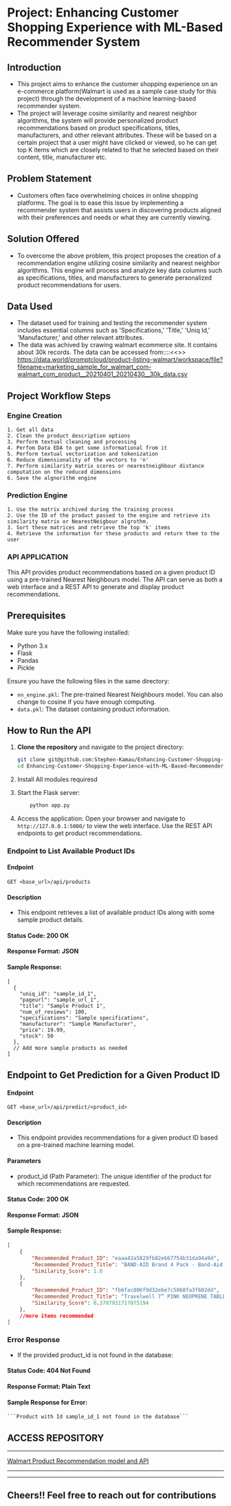 # Project: Enhancing Customer Shopping Experience with ML-Based Recommender System

## Introduction
- This project aims to enhance the customer shopping experience on an e-commerce platform(Walmart is used as a sample case study for this project) through the development of a machine learning-based recommender system. 
- The project will leverage cosine similarity and nearest neighbor algorithms, the system will provide personalized product recommendations based on product specifications, titles, manufacturers, and other relevant attributes. These will be based on a certain project that a user might have clicked or viewed, so he can get top K items which are closely related to that he selected based on their content, title, manufacturer etc.

## Problem Statement
- Customers often face overwhelming choices in online shopping platforms. The goal is to ease this issue by implementing a recommender system that assists users in discovering products aligned with their preferences and needs or what they are currently viewing.

## Solution Offered
- To overcome the above problem, this project proposes the creation of a recommendation engine utilizing cosine similarity and nearest neighbor algorithms. This engine will process and analyze key data columns such as specifications, titles, and manufacturers to generate personalized product recommendations for users.

## Data Used
- The dataset used for training and testing the recommender system includes essential columns such as 'Specifications,' 'Title,' 'Uniq Id,' 'Manufacturer,' and other relevant attributes.
- The data was achived by crawing walmart ecommerce site. It contains about 30k records. The data can be accessed from::::<<>>  https://data.world/promptcloud/product-listing-walmart/workspace/file?filename=marketing_sample_for_walmart_com-walmart_com_product__20210401_20210430__30k_data.csv


## Project Workflow Steps
### Engine Creation
    1. Get all data
    2. Clean the product description options
    3. Perform textual cleaning and processing
    4. Perfom Data EDA to get some informational from it
    5. Perform textual vectorization and tokenization
    6. Reduce dimensionality of the vectors to 'n'
    7. Perform similarity matrix scores or nearestneighbour distance computation on the reduced dimensions
    6. Save the algnorithm engine

### Prediction Engine
    1. Use the matrix archived during the training process
    2. Use the ID of the product passed to the engine and retrieve its similarity matrix or NearestNeigbour algrothm.
    3. Sort these matrices and retrieve the top 'k' items
    4. Retrieve the information for these products and return them to the user




### API APPLICATION


This API provides product recommendations based on a given product ID using a pre-trained Nearest Neighbours model. The API can serve as both a web interface and a REST API to generate and display product recommendations.

## Prerequisites

Make sure you have the following installed:

- Python 3.x
- Flask
- Pandas
- Pickle

Ensure you have the following files in the same directory:

- `nn_engine.pkl`: The pre-trained Nearest Neighbours model. You can also change to cosine if you have enough computing.
- `data.pkl`: The dataset containing product information.

## How to Run the API

1. **Clone the repository** and navigate to the project directory:
    ```bash
    git clone git@github.com:Stephen-Kamau/Enhancing-Customer-Shopping-Experience-with-ML-Based-Recommender-System.git
    cd Enhancing-Customer-Shopping-Experience-with-ML-Based-Recommender-System
    ```

2. Install All modules requiresd

3. Start the Flask server:
    ```bash
        python app.py
    ```


4. Access the application:
Open your browser and navigate to` http://127.0.0.1:5000/` to view the web interface.
Use the REST API endpoints to get product recommendations.
   

### Endpoint to List Available Product IDs

#### Endpoint
    GET <base_url>/api/products

#### Description
- This endpoint retrieves a list of available product IDs along with some sample product details.

#### Status Code: 200 OK
#### Response Format: JSON
#### Sample Response:

````
[
  {
    "uniq_id": "sample_id_1",
    "pageurl": "sample_url_1",
    "title": "Sample Product 1",
    "num_of_reviews": 100,
    "specifications": "Sample specifications",
    "manufacturer": "Sample Manufacturer",
    "price": 19.99,
    "stock": 50
  },
  // Add more sample products as needed
]

````


## Endpoint to Get Prediction for a Given Product ID
#### Endpoint
    GET <base_url>/api/predict/<product_id>

#### Description
- This endpoint provides recommendations for a given product ID based on a pre-trained machine learning model.

#### Parameters
- product_id (Path Parameter): The unique identifier of the product for which recommendations are requested.


#### Status Code: 200 OK
#### Response Format: JSON
#### Sample Response:

```json
[
    {
        "Recommended_Product_ID": "eaaa42a5829fb82e667754b31da94a9d",
        "Recommended_Product_Title": "BAND-AID Brand 4 Pack - Band-Aid Brand Adhesive Bandages, Disney/Pixar Toy Story 4, Assorted Sizes, 20 ea",
        "Similarity_Score": 1.0
    },
    {
        "Recommended_Product_ID": "fb6fac806f9d32ebe7c5068fa3f602dd",
        "Recommended_Product_Title": "Travelwell 7” PINK NEOPRENE TABLET ZIP SLEEVE",
        "Similarity_Score": 0.3707931717075194
    },
    //more items recommended
]
```

### Error Response
- If the provided product_id is not found in the database:
#### Status Code: 404 Not Found
#### Response Format: Plain Text
#### Sample Response for Error:
    ```Product with Id sample_id_1 not found in the database```


## ACCESS REPOSITORY
---
[Walmart Product Recommendation model and API](https://github.com/Stephen-Kamau/Enhancing-Customer-Shopping-Experience-with-ML-Based-Recommender-System)

---



---
Cheers!!
Feel free to reach out for contributions
---